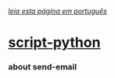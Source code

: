 
###### [leia esta página em português](https://github.com/jreimao/scripts-python/tree/send-email/send-email)

# [script-python](https://github.com/jreimao/scripts-python/blob/master/README-en.md)


### about send-email
